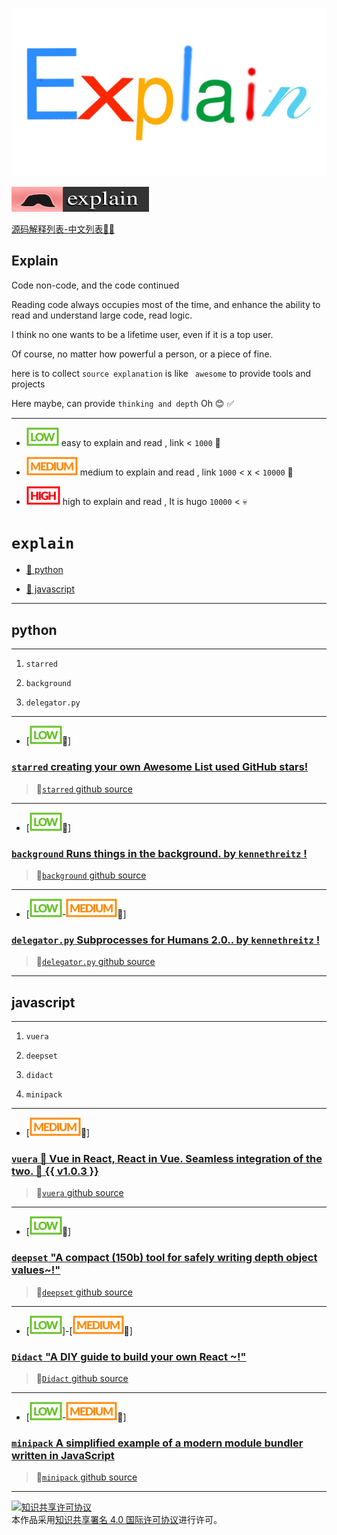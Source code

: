 ![Explain](./explain.jpg)

[![explain](./minilogo.svg)](https://github.com/chinanf-boy/Source-Explain)

[源码解释列表-中文列表📖📖](./README.zh.md)


## Explain 

Code non-code, and the code continued

Reading code always occupies most of the time, and enhance the ability to read and understand large code, read logic.

I think no one wants to be a lifetime user, even if it is a top user.

Of course, no matter how powerful a person, or a piece of fine.

here is to collect `` source explanation `` is like `` awesome`` to provide tools and projects

Here maybe, can provide `` thinking and depth `` Oh 😊 ✅ </s>

---

- ![Low](low.svg) easy to explain and read , link < ` 1000 ` 🐶

- ![Medium](./medium.svg) medium to explain and read , link `1000` < x < ` 10000 ` 💪

- ![High](./high.svg) high to explain and read , It is hugo `10000` < 💀


# ``explain``

- [📖 python](#python)

- [📖 javascript](#javascript)

---

## python

---

1. `starred`

2. `background`

3. `delegator.py`

---

- [![Low](low.svg)📖] 

### [`starred` creating your own Awesome List used GitHub stars! ](https://github.com/chinanf-boy/explain-starred)

>  🔗[`starred` github source](https://github.com/maguowei/starred)

---

 - [![Low](low.svg)📖] 
 
 ### [`background` Runs things in the background. by `kennethreitz` !](https://github.com/chinanf-boy/explain-background)

> 🔗[`background` github source](https://github.com/kennethreitz/background)

---

 - [![Low](low.svg)-![medium](medium.svg)📖] 
 
 ### [`delegator.py` Subprocesses for Humans 2.0.. by `kennethreitz` !](https://github.com/chinanf-boy/explain-delegator-py)

> 🔗[`delegator.py` github source](https://github.com/kennethreitz/delegator.py)


---

## javascript

---

1. `vuera`

2. `deepset`

3. `didact`

4. `minipack`

---
- [![medium](medium.svg)📖] 

### [`vuera` 👀 Vue in React, React in Vue. Seamless integration of the two. 👯 {{ v1.0.3 }}](https://github.com/chinanf-boy/explain-vuera)

> 🔗[`vuera` github source](https://github.com/akxcv/vuera)

---

- [![low](low.svg)📖] 

### [`deepset` "A compact (150b) tool for safely writing depth object values ​​~!"](https://github.com/chinanf-boy/deepset-explain/blob/master/readme.en.md)

> 🔗[`deepset` github source](https://github.com/lukeed/deepset)

---

- [![low](low.svg)]-[![medium](medium.svg)📖]  

### [`Didact` "A DIY guide to build your own React ​​~!"](https://engineering.hexacta.com/didact-learning-how-react-works-by-building-it-from-scratch-51007984e5c5)

> 🔗[`Didact` github source](https://github.com/hexacta/didact)

---

 - [![Low](low.svg)-![medium](medium.svg)📖] 
 
 ### [`minipack` A simplified example of a modern module bundler written in JavaScript](https://github.com/ronami/minipack)

> 🔗[`minipack` github source](https://github.com/ronami/minipack)



---

<a rel="license" href="http://creativecommons.org/licenses/by/4.0/"><img alt="知识共享许可协议" style="border-width:0" src="https://i.creativecommons.org/l/by/4.0/88x31.png" /></a><br />本作品采用<a rel="license" href="http://creativecommons.org/licenses/by/4.0/">知识共享署名 4.0 国际许可协议</a>进行许可。

